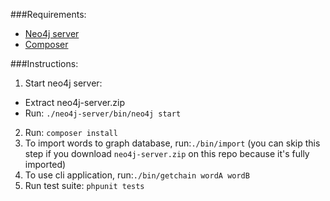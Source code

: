 ###Requirements:
* [Neo4j server](http://neo4j.com/download/)
* [Composer](https://getcomposer.org/doc/00-intro.md#globally)

###Instructions:
1. Start neo4j server:
  * Extract neo4j-server.zip
  * Run: `./neo4j-server/bin/neo4j start`
2. Run: `composer install`
3. To import words to graph database, run:`./bin/import` (you can skip this step if you download `neo4j-server.zip` on this repo because it's fully imported)
4. To use cli application, run:`./bin/getchain wordA wordB`
5. Run test suite: `phpunit tests`
